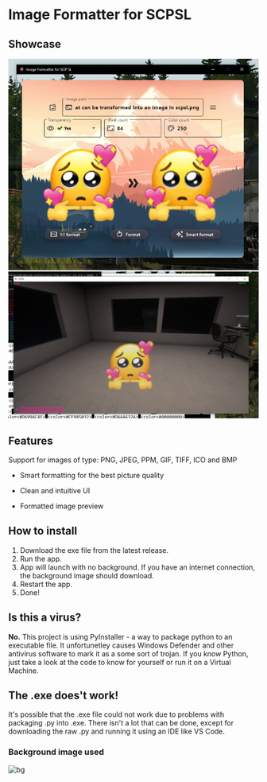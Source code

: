# Image Formatter for SCPSL

## Showcase
![img.png](img.png)
![img_1.png](img_1.png)

## Features
Support for images of type:
PNG, JPEG, PPM, GIF, TIFF, ICO and BMP

- Smart formatting for the best picture quality
  
- Clean and intuitive UI

- Formatted image preview

## How to install
1. Download the exe file from the latest release.
2. Run the app.
3. App will launch with no background. If you have an internet connection, the background image should download.
4. Restart the app.
5. Done!

## Is this a virus?
__No.__ 
This project is using PyInstaller - a way to package python to an executable file. 
It unfortunetley causes Windows Defender and other antivirus software to mark it as a some sort of trojan.
If you know Python, just take a look at the code to know for yourself or run it on a Virtual Machine.

## The .exe does't work!
It's possible that the .exe file could not work due to problems with packaging .py into .exe. 
There isn't a lot that can be done, except for downloading the raw .py and running it using an IDE like VS Code.


### Background image used
![bg](https://github.com/Elektryk-Andrzej/Image-Formatter-for-SCP-SL/assets/100864896/5ddb16e6-9ffe-4744-8068-551057ad267d)

